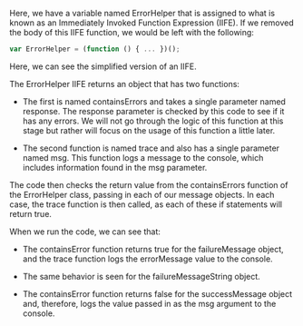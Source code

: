 Here, we have a variable named ErrorHelper that is assigned to what is known as an Immediately Invoked Function Expression (IIFE). If we removed the body of this IIFE function, we would be left with the following:

```js
var ErrorHelper = (function () { ... })(); 
```

Here, we can see the simplified version of an IIFE.

The ErrorHelper IIFE returns an object that has two functions:

- The first is named containsErrors and takes a single parameter named response. The response parameter is checked by this code to see if it has any errors. We will not go through the logic of this function at this stage but rather will focus on the usage of this function a little later.

- The second function is named trace and also has a single parameter named msg. This function logs a message to the console, which includes information found in the msg parameter.

The code then checks the return value from the containsErrors function of the ErrorHelper class, passing in each of our message objects. In each case, the trace function is then called, as each of these if statements will return true.

When we run the code, we can see that:

- The containsError function returns true for the failureMessage object, and the trace function logs the errorMessage value to the console.

- The same behavior is seen for the failureMessageString object.

- The containsError function returns false for the successMessage object and, therefore, logs the value passed in as the msg argument to the console.



